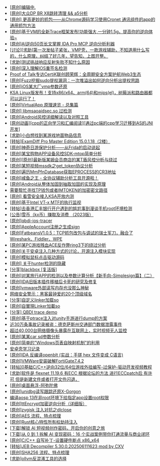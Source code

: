 + [[原创]编辑中.](https://bbs.kanxue.com/thread-287213.htm)
+ [[原创]大众DP BR X8跳转清理 && a5分析](https://bbs.kanxue.com/thread-285143.htm)
+ [[原创] 更高更妙的抓包——从Chrome源码学习使用Cronet 通讯组件的app的通用抓包方法](https://bbs.kanxue.com/thread-277996.htm)
+ [[原创]基于VM的全新Trace框架发布!功能强大,一分钟1.5g，提高你的逆向体验~](https://bbs.kanxue.com/thread-285471.htm)
+ [[原创]AI逆向50页长文掌握 IDA Pro MCP 逆向分析利器](https://bbs.kanxue.com/thread-286813.htm)
+ [[讨论][求助]第一次发帖子紧张，VMP壳，一款游戏辅助，不知道用什么写的，什么原理，纠结了好几年，望告知，上图开整。](https://bbs.kanxue.com/thread-279129.htm)
+ [[求助]测试挑战响应反射失败不知什么原因](https://bbs.kanxue.com/thread-287212.htm)
+ [[原创]深入理解IOS重签名检测](https://bbs.kanxue.com/thread-287185.htm)
+ [Proof of Talk专访CertiK联创顾荣辉：全周期安全方案护航Web3生态](https://bbs.kanxue.com/thread-287211.htm)
+ [[原创]Fuzz挖掘sudo提权漏洞：一次堆溢出如何逆向分析出提权思路](https://bbs.kanxue.com/thread-286757.htm)
+ [[原创]iOS某大厂vmp参数还原](https://bbs.kanxue.com/thread-287163.htm)
+ [KSA Linux版发布！支持x86/x64、arm(64)和mips(el)，树莓派和路由器都可以运行了！](https://bbs.kanxue.com/thread-252417.htm)
+ [[原创]VirtualApp 原理速览 - 总集篇](https://bbs.kanxue.com/thread-286728.htm)
+ [[原创] libmsaoaidsec.so 过检测](https://bbs.kanxue.com/thread-287058.htm)
+ [[原创]Android风控详细解读以及对照工具](https://bbs.kanxue.com/thread-286120.htm)
+ [[原创动画][cpp的正向学习和汇编阅读][通过pc端的cpp学习迁移到AS的JNI开发]](https://bbs.kanxue.com/thread-287213.htm)
+ [[求助]小白想找到某游戏地面物品信息](https://bbs.kanxue.com/thread-286974.htm)
+ [[转帖]ExamDiff Pro Master Edition 15.0.1.18（2楼）](https://bbs.kanxue.com/thread-282980.htm)
+ [[原创]神奇日游保护分析——从Frida的启动说起](https://bbs.kanxue.com/thread-287182.htm)
+ [[原创]某宝购物APP设备风控SDK-mtop简单分析](https://bbs.kanxue.com/thread-284241.htm)
+ [[原创][原创]最新版某姆会员商店的某T盾风控分析与绕过](https://bbs.kanxue.com/thread-286243.htm)
+ [[原创]某短视频mssdk之get_token协议分析](https://bbs.kanxue.com/thread-287008.htm)
+ [[原创]遍历MmPfnDatabase获取EPROCESS的CR3地址](https://bbs.kanxue.com/thread-286598.htm)
+ [[原创]咸鱼之王 - 全协议辅助分析工具开源啦！](https://bbs.kanxue.com/thread-286907.htm)
+ [[原创]Android从整体加固到抽取加固的实现及原理](https://bbs.kanxue.com/thread-286929.htm)
+ [需要帮忙寻找TP钱包或者IMTOKEN的加密密文路径](https://bbs.kanxue.com/thread-287215.htm)
+ [[原创] 看雪安全接入KSA开放内测](https://bbs.kanxue.com/thread-251837.htm)
+ [[原创]基于Intel VT-x MTF的执行监视](https://bbs.kanxue.com/thread-287146.htm)
+ [[转帖]去香港汇丰银行开户遇到的尴尬事到漫谈手机root环境检测](https://bbs.kanxue.com/thread-285754.htm)
+ [[公告]雪币（kx币）赚取及消费 （2023版）](https://bbs.kanxue.com/thread-247709.htm)
+ [[原创]qbdi-ios-tracer](https://bbs.kanxue.com/thread-287137.htm)
+ [[原创]AppleAccount注册之生成sign](https://bbs.kanxue.com/thread-285959.htm)
+ [[原创]FatbeansV1.0.5：TCP抓包改包与调试的瑞士军刀，融合了Wireshark、Fiddler、WPE](https://bbs.kanxue.com/thread-284571.htm)
+ [[原创]某PC游戏残血ACE反作弊ring3下的绕过分析](https://bbs.kanxue.com/thread-284667.htm)
+ [[原创]关于安卓注入几种方式的讨论，开源注入模块实现](https://bbs.kanxue.com/thread-283790.htm)
+ [[原创]模拟鼠标点击驱动源码](https://bbs.kanxue.com/thread-286960.htm)
+ [[原创] 关于hunter检测的隐藏](https://bbs.kanxue.com/thread-286674.htm)
+ [[分享]blackbox [复活版]](https://bbs.kanxue.com/thread-286308.htm)
+ [[原创]对某旅行APP的检测以及参数计算分析【新手向-Simplesign篇】（二）](https://bbs.kanxue.com/thread-280501.htm)
+ [[原创]IDA旧版本插件移植后卡死的研究及修复](https://bbs.kanxue.com/thread-287110.htm)
+ [[原创]vmware外部读写内存也没那么神秘](https://bbs.kanxue.com/thread-284956.htm)
+ [网络安全警示：黑客最钟爱的20个顶级域名](https://bbs.kanxue.com/thread-287218.htm)
+ [[分享]自定义linker加载so](https://bbs.kanxue.com/thread-287217.htm)
+ [[原创]自實現Linker加載so](https://bbs.kanxue.com/thread-282316.htm)
+ [[分享] QBDI trace demo](https://bbs.kanxue.com/thread-285857.htm)
+ [[原创]基于ptrace注入对unity手游进行dump的方案](https://bbs.kanxue.com/thread-286222.htm)
+ [近30万条事故记录被盗：德克萨斯州交通部门数据泄露事件](https://bbs.kanxue.com/thread-287222.htm)
+ [超过40,000台网络摄像头暴露在互联网上，实时视频无人监控](https://bbs.kanxue.com/thread-287220.htm)
+ [[原创]某某car sd参数分析](https://bbs.kanxue.com/thread-286646.htm)
+ [[原创]简单的"Windows页表自映射机制"的利用](https://bbs.kanxue.com/thread-285332.htm)
+ [安卓壳学习记录](https://bbs.kanxue.com/thread-285870.htm)
+ [[原创]IDA 反编译openblt (实战：手搓 hex 文件变成 C语言)](https://bbs.kanxue.com/thread-285731.htm)
+ [[原创]VMWare安装破解FortiGate7.4.2](https://bbs.kanxue.com/thread-284794.htm)
+ [[转帖]0基础C/C++逆向32位/64位游戏外挂编写-过保护-驱动开发视频教程](https://bbs.kanxue.com/thread-286955.htm)
+ [[求助]软件是 flexnet 11.19.6 有ECC 根据论坛的方法 进行ECCpatch后 有许可 但是新建文件或者打开文件闪退，](https://bbs.kanxue.com/thread-284416.htm)
+ [[原创]桌面悬浮-阿弥陀佛](https://bbs.kanxue.com/thread-287083.htm)
+ [[原创]unidbg读写跟踪还原X-Gorgon](https://bbs.kanxue.com/thread-285586.htm)
+ [编译aosp 13在非root环境下给指定app设置root权限](https://bbs.kanxue.com/thread-284333.htm)
+ [[原创]ttEncrypt加密逆向分析（详细版）](https://bbs.kanxue.com/thread-286273.htm)
+ [[原创]zygisk 注入对抗之dlclose](https://bbs.kanxue.com/thread-286801.htm)
+ [[原创]AES 流程、特点梳理](https://bbs.kanxue.com/thread-287223.htm)
+ [[原创]Rust核心特性所有权劫持注入](https://bbs.kanxue.com/thread-286495.htm)
+ [[下载]解锁 AI 短视频创作密码，开启你的创意之旅](https://bbs.kanxue.com/thread-287225.htm)
+ [[下载]从 0 到 1 拆解 AI 变现密码：16 个实战案例带你打通流量与商业闭环](https://bbs.kanxue.com/thread-287224.htm)
+ [[原创]C/C++ 自写补丁-设置硬件断点 x86_x64](https://bbs.kanxue.com/thread-283839.htm)
+ [[转帖]JEB Decompiler 5.30.0.202506111623 mod by CXV](https://bbs.kanxue.com/thread-287228.htm)
+ [[原创]SHA256 流程、特点梳理](https://bbs.kanxue.com/thread-287226.htm)
+ [[求助]ollvm反混淆工具的选择](https://bbs.kanxue.com/thread-280288.htm)
